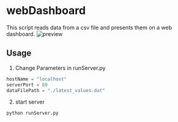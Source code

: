 # webDashboard
This script reads data from a csv file and presents them on a web dashboard.
![preview](https://user-images.githubusercontent.com/22216795/190348667-75b74867-0105-4102-b34c-18d7e2af7205.png)
## Usage
1. Change Parameters in runServer.py
```python
hostName = "localhost"
serverPort = 80
dataFilePath = "./latest_values.dat"
```
2. start server
```bash
python runServer.py
```

